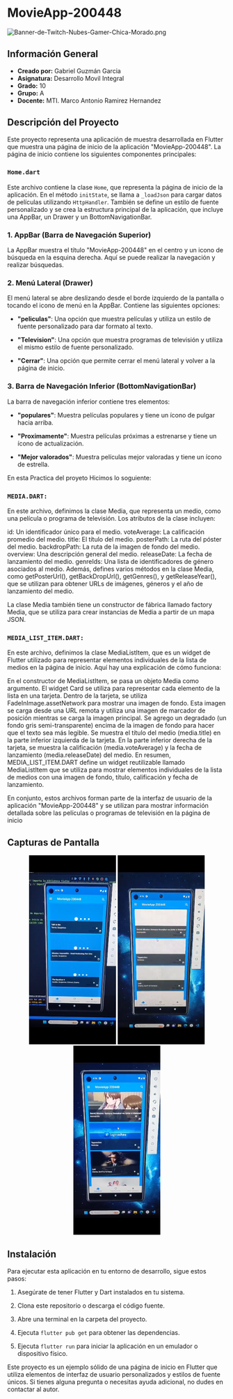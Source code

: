 # MovieApp-200448
![Banner-de-Twitch-Nubes-Gamer-Chica-Morado.png](https://i.postimg.cc/15q3LFXF/Banner-de-Twitch-Nubes-Gamer-Chica-Morado.png)
## Información General

- **Creado por:** Gabriel Guzmán Garcia
- **Asignatura:** Desarrollo Movil Integral
- **Grado:** 10
- **Grupo:** A
- **Docente:** MTI. Marco Antonio Ramirez Hernandez

## Descripción del Proyecto

Este proyecto representa una aplicación de muestra desarrollada en Flutter que muestra una página de inicio de la aplicación "MovieApp-200448". La página de inicio contiene los siguientes componentes principales:

### `Home.dart`

Este archivo contiene la clase `Home`, que representa la página de inicio de la aplicación. En el método `initState`, se llama a `_loadJson` para cargar datos de películas utilizando `HttpHandler`. También se define un estilo de fuente personalizado y se crea la estructura principal de la aplicación, que incluye una AppBar, un Drawer y un BottomNavigationBar.

### 1. AppBar (Barra de Navegación Superior)

La AppBar muestra el título "MovieApp-200448" en el centro y un icono de búsqueda en la esquina derecha. Aquí se puede realizar la navegación y realizar búsquedas.

### 2. Menú Lateral (Drawer)

El menú lateral se abre deslizando desde el borde izquierdo de la pantalla o tocando el icono de menú en la AppBar. Contiene las siguientes opciones:

- **"peliculas"**: Una opción que muestra películas y utiliza un estilo de fuente personalizado para dar formato al texto.

- **"Television"**: Una opción que muestra programas de televisión y utiliza el mismo estilo de fuente personalizado.

- **"Cerrar"**: Una opción que permite cerrar el menú lateral y volver a la página de inicio.

### 3. Barra de Navegación Inferior (BottomNavigationBar)

La barra de navegación inferior contiene tres elementos:

- **"populares"**: Muestra películas populares y tiene un ícono de pulgar hacia arriba.

- **"Proximamente"**: Muestra películas próximas a estrenarse y tiene un ícono de actualización.

- **"Mejor valorados"**: Muestra películas mejor valoradas y tiene un ícono de estrella.

En esta Practica del proyeto Hicimos lo soguiente:

### `MEDIA.DART:`
En este archivo, definimos la clase Media, que representa un medio, como una película o programa de televisión. Los atributos de la clase incluyen:

id: Un identificador único para el medio.
voteAverage: La calificación promedio del medio.
title: El título del medio.
posterPath: La ruta del póster del medio.
backdropPath: La ruta de la imagen de fondo del medio.
overview: Una descripción general del medio.
releaseDate: La fecha de lanzamiento del medio.
genreIds: Una lista de identificadores de género asociados al medio.
Además, defines varios métodos en la clase Media, como getPosterUrl(), getBackDropUrl(), getGenres(), y getReleaseYear(), que se utilizan para obtener URLs de imágenes, géneros y el año de lanzamiento del medio.

La clase Media también tiene un constructor de fábrica llamado factory Media, que se utiliza para crear instancias de Media a partir de un mapa JSON.

### `MEDIA_LIST_ITEM.DART:`
En este archivo, definimos la clase MediaListItem, que es un widget de Flutter utilizado para representar elementos individuales de la lista de medios en la página de inicio. Aquí hay una explicación de cómo funciona:

En el constructor de MediaListItem, se pasa un objeto Media como argumento.
El widget Card se utiliza para representar cada elemento de la lista en una tarjeta.
Dentro de la tarjeta, se utiliza FadeInImage.assetNetwork para mostrar una imagen de fondo. Esta imagen se carga desde una URL remota y utiliza una imagen de marcador de posición mientras se carga la imagen principal.
Se agrego un degradado (un fondo gris semi-transparente) encima de la imagen de fondo para hacer que el texto sea más legible.
Se muestra el título del medio (media.title) en la parte inferior izquierda de la tarjeta.
En la parte inferior derecha de la tarjeta, se muestra la calificación (media.voteAverage) y la fecha de lanzamiento (media.releaseDate) del medio.
En resumen, MEDIA_LIST_ITEM.DART define un widget reutilizable llamado MediaListItem que se utiliza para mostrar elementos individuales de la lista de medios con una imagen de fondo, título, calificación y fecha de lanzamiento.

En conjunto, estos archivos forman parte de la interfaz de usuario de la aplicación "MovieApp-200448" y se utilizan para mostrar información detallada sobre las películas o programas de televisión en la página de inicio

## Capturas de Pantalla
<p align="center">
  <img src="./assets/mm.png" width="200" alt="Captura de Pantalla 1">
  <img src="./assets/pp.png" width="200" alt="Captura de Pantalla 2">
  <img src="./assets/nn.png" width="200" alt="Captura de Pantalla 2">
</p>

## Instalación

Para ejecutar esta aplicación en tu entorno de desarrollo, sigue estos pasos:

1. Asegúrate de tener Flutter y Dart instalados en tu sistema.

2. Clona este repositorio o descarga el código fuente.

3. Abre una terminal en la carpeta del proyecto.

4. Ejecuta `flutter pub get` para obtener las dependencias.

5. Ejecuta `flutter run` para iniciar la aplicación en un emulador o dispositivo físico.


Este proyecto es un ejemplo sólido de una página de inicio en Flutter que utiliza elementos de interfaz de usuario personalizados y estilos de fuente únicos. Si tienes alguna pregunta o necesitas ayuda adicional, no dudes en contactar al autor.
